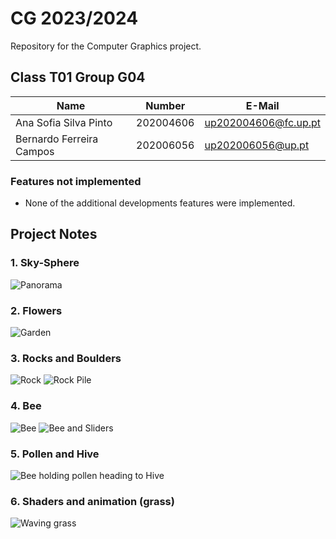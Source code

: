 # CG 2023/2024

Repository for the Computer Graphics project.

## Class T01 Group G04

| Name                     | Number    | E-Mail               |
| ------------------------ | --------- | -------------------- |
| Ana Sofia Silva Pinto    | 202004606 | up202004606@fc.up.pt |
| Bernardo Ferreira Campos | 202006056 | up202006056@up.pt    |

### Features not implemented
- None of the additional developments features were implemented.

## Project Notes

### 1. Sky-Sphere

![Panorama](images/screenshots/project-t01g04-1.png)

### 2. Flowers

![Garden](images/screenshots/project-t01g04-2.png)


### 3. Rocks and Boulders

![Rock](images/screenshots/project-t01g04-3.1.png)
![Rock Pile](images/screenshots/project-t01g04-3.2.png)

### 4. Bee

![Bee](images/screenshots/project-t01g04-4.png)
![Bee and Sliders](images/screenshots/project-t01g04-5.png)

### 5. Pollen and Hive

![Bee holding pollen heading to Hive](images/screenshots/project-t01g04-6.png)

### 6. Shaders and animation (grass)

![Waving grass](images/screenshots/project-t01g04-7.png)

